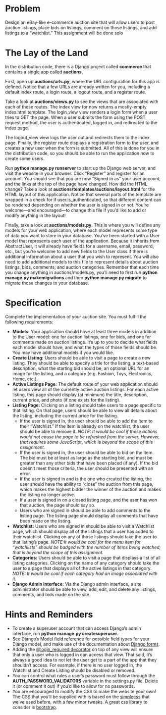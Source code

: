 # Problem
Design an eBay-like e-commerce auction site that will allow users to post auction
listings, place bids on listings, comment on those listings, and add listings to a
“watchlist.” This assignment will be done solo

# The Lay of the Land
In the distribution code, there is a Django project called **commerce** that contains a
single app called **auctions**.

First, open up **auctions/urls.py**, where the URL configuration for this app is defined.
Notice that a few URLs are already written for you, including a default index route, a
login route, a logout route, and a register route.

Take a look at **auctions/views.py** to see the views that are associated with each of
these routes. The index view for now returns a mostly-empty index.html template. The
login_view view renders a login form when a user tries to GET the page. When a user
submits the form using the POST request method, the user is authenticated, logged in,
and redirected to the index page. 

The logout_view view logs the user out and redirects
them to the index page. Finally, the register route displays a registration form to the
user, and creates a new user when the form is submitted. All of this is done for you in
the distribution code, so you should be able to run the application now to create some
users.

Run **python manage.py runserver** to start up the Django web server, and visit the
website in your browser. Click “Register” and register for an account. You should see
that you are now “Signed in as” your user account, and the links at the top of the page
have changed. How did the HTML change? Take a look at
**auctions/templates/auctions/layout.html** for the HTML layout of this application.
Notice that several parts of the template are wrapped in a check for if user.is_authenticated, 
so that different content can be rendered depending on whether
the user is signed in or not. You’re welcome—and encouraged—to change this file if
you’d like to add or modify anything in the layout!

Finally, take a look at **auctions/models.py**. This is where you will define any models for
your web application, where each model represents some type of data you want to store
in your database. You’ve been started with a User model that represents each user of
the application. Because it inherits from AbstractUser, it will already have fields for a
username, email, password, etc., but you’re welcome to add new fields to the User
class if there is additional information about a user that you wish to represent. You will
also need to add additional models to this file to represent details about auction listings,
bids, comments, and auction categories. Remember that each time you change
anything in auctions/models.py, you’ll need to first run **python manage.py
makemigrations** and then **python manage.py migrate** to migrate those changes to
your database.

# Specification
Complete the implementation of your auction site. You must fulfill the following
requirements:
- **Models:** Your application should have at least three models in addition to the
User model: one for auction listings, one for bids, and one for comments made
on auction listings. It’s up to you to decide what fields each model should have,
and what the types of those fields should be. You may have additional models if
you would like.
- **Create Listing:** Users should be able to visit a page to create a new listing. They
should be able to specify a title for the listing, a text-based description, what the
starting bid should be, an optional URL for an image for the listing, and a
category (e.g. Fashion, Toys, Electronics, Home, etc.).
- **Active Listings Page:** The default route of your web application should let users
view all of the currently active auction listings. For each active listing, this page
should display (at minimum) the title, description, current price, and photo (if one
exists for the listing).
- **Listing Page:** Clicking on a listing should take users to a page specific to that
listing. On that page, users should be able to view all details about the listing,
including the current price for the listing. 
  - If the user is signed in, the user should be able to add the item to their
  “Watchlist.” If the item is already on the watchlist, the user should be able
  to remove it. _NOTE: It would be cool if these actions would not cause the page to be
  refreshed from the server. However, that requires some JavaScript, which is beyond the
  scope of this assignment._
  - If the user is signed in, the user should be able to bid on the item. The bid
  must be at least as large as the starting bid, and must be greater than any
  other bids that have been placed (if any). If the bid doesn’t meet those
  criteria, the user should be presented with an error.
  - If the user is signed in and is the one who created the listing, the user
  should have the ability to “close” the auction from this page, which makes
  the highest bidder the winner of the auction and makes the listing no
  longer active.
  - If a user is signed in on a closed listing page, and the user has won that
  auction, the page should say so.
  - Users who are signed in should be able to add comments to the listing
  page. The listing page should display all comments that have been made
  on the listing.
- **Watchlist:** Users who are signed in should be able to visit a Watchlist page,
  which should display all of the listings that a user has added to their watchlist.
  Clicking on any of those listings should take the user to that listing’s page. _NOTE:It
  would be cool for the menu item for “watchlists” should be badged with the number of items being
  watched; that is beyond the scope of this assignment._
- **Categories:** Users should be able to visit a page that displays a list of all listing
  categories. Clicking on the name of any category should take the user to a page
  that displays all of the active listings in that category. _NOTE: It would be cool if each
  category had an image associated with it._
- **Django Admin Interface:** Via the Django admin interface, a site administrator
  should be able to view, add, edit, and delete any listings, comments, and bids
  made on the site.

# Hints and Reminders
- To create a superuser account that can access Django’s admin interface, run
  **python manage.py createsuperuser**.
- See Django’s [Model field reference](https://docs.djangoproject.com/en/4.0/ref/models/fields/) for possible field types for your Django
  model, and make use of the documentation about [Django forms](https://docs.djangoproject.com/en/4.0/topics/forms/).
- Adding the [@login_required decorator](https://docs.djangoproject.com/en/4.0/topics/auth/default/#the-login-required-decorator) on top of any view will ensure that only a
  user who is logged in can access that view. That said, it’s always a good idea to
  not let the user get to a part of the app that they shouldn’t access. For example, if
  there is no user logged in, the Watchlist and Create Listing should be disabled or
  removed.
- You can control what rules a user’s password must follow through the
  **AUTH_PASSWORD_VALIDATORS** variable in the settings.py file. Delete it (or
  comment it out) if you’d like to allow for no passwords.
- You are encouraged to modify the CSS to make the website your own! The CSS
  that you’ll be supplied with is based on the [simplecss](https://simplecss.org/) that we’ve used before,
  with a few minor tweaks. A great css library to consider is [bootstrap](https://getbootstrap.com/).